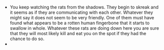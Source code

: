 - You keep watching the rats from the shadows. They begin to skreak and it seems as if they are communicating with each other. Whatever they might say it does not seem to be very friendly. One of them must have found what appears to be a rotten human fingerbone that it starts to swallow in whole. Whatever these rats are doing down here you are sure that they will most likely kill and eat you on the spot if they had the chance to do so.
-